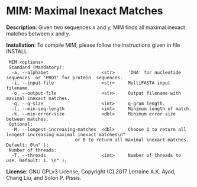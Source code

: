 MIM: Maximal Inexact Matches
===

<b>Description</b>: Given two sequences x and y, MIM finds all maximal inexact matches between
x and y.

<b>Installation</b>: To compile MIM, please follow the instructions given in file INSTALL.
```
 MIM <options>
 Standard (Mandatory):
  -a, --alphabet              		<str>     'DNA' for nucleotide  sequences  or 'PROT' for protein  sequences.
  -i, --input-file            		<str>     MultiFASTA input filename.
  -o, --output-file          		<str>     Output filename with maximal inexact matches.
  -q, --q-size                		<int>     q-gram length.
  -l, --min-seq-length        		<int>     Minimum length of match.
  -k, --min-error-size        		<dbl>     Minimum error size between matches.
 Optional:
  -M, --longest-increasing-matches	<dbl>     Choose 1 to return all longest increasing maximal inexact matches\n"
						  or 0 to return all maximal inexact matches. Default: 0\n" );
 Number of threads: 
  -T, --threads              		<int>     Number of threads to use. Default: 1. \n" );
```

<b>License</b>: GNU GPLv3 License; Copyright (C) 2017 Lorraine A.K. Ayad, Chang Liu, and Solon P. Pissis.

